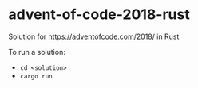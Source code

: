 # advent-of-code-2018-rust
Solution for https://adventofcode.com/2018/ in Rust

To run a solution:
- `cd <solution>`
- `cargo run`
